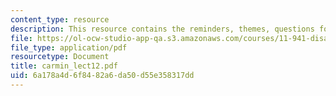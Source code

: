 ```yaml
---
content_type: resource
description: This resource contains the reminders, themes, questions for the course.
file: https://ol-ocw-studio-app-qa.s3.amazonaws.com/courses/11-941-disaster-vulnerability-and-resilience-spring-2005/6a178a4d6f8482a6da50d55e358317dd_carmin_lect12.pdf
file_type: application/pdf
resourcetype: Document
title: carmin_lect12.pdf
uid: 6a178a4d-6f84-82a6-da50-d55e358317dd
---
```

